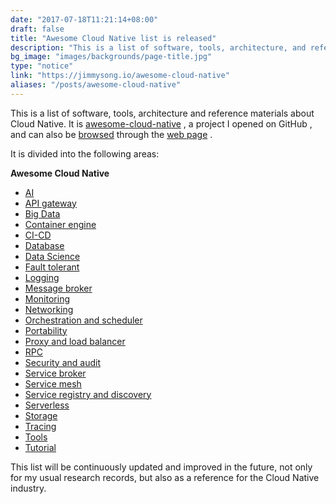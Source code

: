 ```yaml
---
date: "2017-07-18T11:21:14+08:00"
draft: false
title: "Awesome Cloud Native list is released"
description: "This is a list of software, tools, architecture, and reference materials about Cloud Native. It is a project I started on GitHub."
bg_image: "images/backgrounds/page-title.jpg"
type: "notice"
link: "https://jimmysong.io/awesome-cloud-native"
aliases: "/posts/awesome-cloud-native"
---
```


This is a list of software, tools, architecture and reference materials about Cloud Native. It is [awesome-cloud-native](https://github.com/rootsongjc/awesome-cloud-native) , a project I opened on GitHub , and can also be [browsed](http://jimmysong.io/awesome-cloud-native) through the [web page](http://jimmysong.io/awesome-cloud-native) .

It is divided into the following areas:

**Awesome Cloud Native**

- [AI](https://jimmysong.io/awesome-cloud-native/#ai)
- [API gateway](https://jimmysong.io/awesome-cloud-native/#api-gateway)
- [Big Data](https://jimmysong.io/awesome-cloud-native/#big-data)
- [Container engine](https://jimmysong.io/awesome-cloud-native/#container-engine)
- [CI-CD](https://jimmysong.io/awesome-cloud-native/#ci-cd)
- [Database](https://jimmysong.io/awesome-cloud-native/#database)
- [Data Science](https://jimmysong.io/awesome-cloud-native/#data-science)
- [Fault tolerant](https://jimmysong.io/awesome-cloud-native/#fault-tolerant)
- [Logging](https://jimmysong.io/awesome-cloud-native/#logging)
- [Message broker](https://jimmysong.io/awesome-cloud-native/#message-broker)
- [Monitoring](https://jimmysong.io/awesome-cloud-native/#monitoring)
- [Networking](https://jimmysong.io/awesome-cloud-native/#networking)
- [Orchestration and scheduler](https://jimmysong.io/awesome-cloud-native/#orchestration-and-scheduler)
- [Portability](https://jimmysong.io/awesome-cloud-native/#portability)
- [Proxy and load balancer](https://jimmysong.io/awesome-cloud-native/#proxy-and-load-balancer)
- [RPC](https://jimmysong.io/awesome-cloud-native/#rpc)
- [Security and audit](https://jimmysong.io/awesome-cloud-native/#security-and-audit)
- [Service broker](https://jimmysong.io/awesome-cloud-native/#service-broker)
- [Service mesh](https://jimmysong.io/awesome-cloud-native/#service-mesh)
- [Service registry and discovery](https://jimmysong.io/awesome-cloud-native/#service-registry-and-discovery)
- [Serverless](https://jimmysong.io/awesome-cloud-native/#serverless)
- [Storage](https://jimmysong.io/awesome-cloud-native/#storage)
- [Tracing](https://jimmysong.io/awesome-cloud-native/#tracing)
- [Tools](https://jimmysong.io/awesome-cloud-native/#tools)
- [Tutorial](https://jimmysong.io/awesome-cloud-native/#tutorial)

This list will be continuously updated and improved in the future, not only for my usual research records, but also as a reference for the Cloud Native industry.
